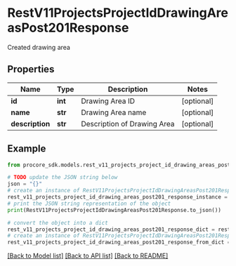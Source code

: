 # RestV11ProjectsProjectIdDrawingAreasPost201Response

Created drawing area

## Properties

Name | Type | Description | Notes
------------ | ------------- | ------------- | -------------
**id** | **int** | Drawing Area ID | [optional] 
**name** | **str** | Drawing Area name | [optional] 
**description** | **str** | Description of Drawing Area | [optional] 

## Example

```python
from procore_sdk.models.rest_v11_projects_project_id_drawing_areas_post201_response import RestV11ProjectsProjectIdDrawingAreasPost201Response

# TODO update the JSON string below
json = "{}"
# create an instance of RestV11ProjectsProjectIdDrawingAreasPost201Response from a JSON string
rest_v11_projects_project_id_drawing_areas_post201_response_instance = RestV11ProjectsProjectIdDrawingAreasPost201Response.from_json(json)
# print the JSON string representation of the object
print(RestV11ProjectsProjectIdDrawingAreasPost201Response.to_json())

# convert the object into a dict
rest_v11_projects_project_id_drawing_areas_post201_response_dict = rest_v11_projects_project_id_drawing_areas_post201_response_instance.to_dict()
# create an instance of RestV11ProjectsProjectIdDrawingAreasPost201Response from a dict
rest_v11_projects_project_id_drawing_areas_post201_response_from_dict = RestV11ProjectsProjectIdDrawingAreasPost201Response.from_dict(rest_v11_projects_project_id_drawing_areas_post201_response_dict)
```
[[Back to Model list]](../README.md#documentation-for-models) [[Back to API list]](../README.md#documentation-for-api-endpoints) [[Back to README]](../README.md)


